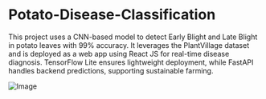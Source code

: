 # Potato-Disease-Classification

This project uses a CNN-based model to detect Early Blight and Late Blight in potato leaves with 99% accuracy. It leverages the PlantVillage dataset and is deployed as a web app using React JS for real-time disease diagnosis. TensorFlow Lite ensures lightweight deployment, while FastAPI handles backend predictions, supporting sustainable farming.


![Image](https://github.com/user-attachments/assets/71cfcc78-cfce-480e-9d8d-94536d7806d5)


